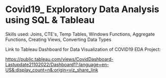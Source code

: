 # Covid19_ Exploratory Data Analysis using SQL & Tableau

Skills used: Joins, CTE's, Temp Tables, Windows Functions, Aggregate Functions, Creating Views, Converting Data Types

Link to Tableau Dashboard for Data Visualization of COVID19 EDA Project:

https://public.tableau.com/views/CovidDashboard-Lastupdate21102022/Dashboard1?:language=en-US&:display_count=n&:origin=viz_share_link
